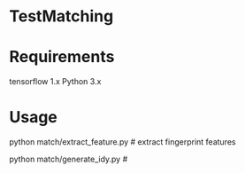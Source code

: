 # TestMatching
# Requirements 
tensorflow 1.x
Python 3.x

# Usage
python match/extract_feature.py   # extract fingerprint features

python match/generate_idy.py   #

